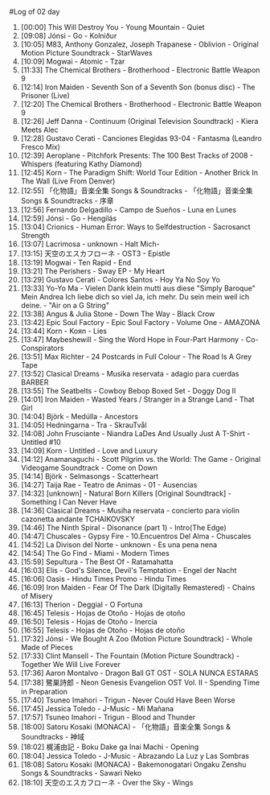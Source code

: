 #Log of 02 day

1. [00:00] This Will Destroy You - Young Mountain - Quiet
1. [09:08] Jónsi - Go - Kolniður
1. [10:05] M83, Anthony Gonzalez, Joseph Trapanese - Oblivion - Original Motion Picture Soundtrack - StarWaves
1. [10:09] Mogwai - Atomic - Tzar
1. [11:33] The Chemical Brothers - Brotherhood - Electronic Battle Weapon 9
1. [12:14] Iron Maiden - Seventh Son of a Seventh Son (bonus disc) - The Prisoner (Live)
1. [12:20] The Chemical Brothers - Brotherhood - Electronic Battle Weapon 9
1. [12:26] Jeff Danna - Continuum (Original Television Soundtrack) - Kiera Meets Alec
1. [12:28] Gustavo Cerati - Canciones Elegidas 93-04 - Fantasma (Leandro Fresco Mix)
1. [12:39] Aeroplane - Pitchfork Presents: The 100 Best Tracks of 2008 - Whispers (featuring Kathy Diamond)
1. [12:45] Korn - The Paradigm Shift: World Tour Edition - Another Brick In The Wall (Live From Denver)
1. [12:55] 「化物語」音楽全集 Songs & Soundtracks - 「化物語」音楽全集 Songs & Soundtracks - 序章
1. [12:56] Fernando Delgadillo - Campo de Sueños - Luna en Lunes
1. [12:59] Jónsi - Go - Hengilás
1. [13:04] Crionics - Human Error: Ways to Selfdestruction - Sacrosanct Strength
1. [13:07] Lacrimosa - unknown - Halt Mich-
1. [13:15] 天空のエスカフローネ - OST3 - Epistle
1. [13:19] Mogwai - Ten Rapid - End
1. [13:21] The Perishers - Sway EP - My Heart
1. [13:29] Gustavo Cerati - Colores Santos - Hoy Ya No Soy Yo
1. [13:33] Yo-Yo Ma - Vielen Dank klein mutti aus diese "Simply Baroque" Mein Andrea Ich liebe dich so viel Ja, ich mehr. Du sein mein weil ich deine. - "Air on a G String"
1. [13:38] Angus & Julia Stone - Down The Way - Black Crow
1. [13:42] Epic Soul Factory - Epic Soul Factory - Volume One - AMAZONA
1. [13:44] Korn - Koяn - Lies
1. [13:47] Maybeshewill - Sing the Word Hope in Four-Part Harmony - Co-Conspirators
1. [13:51] Max Richter - 24 Postcards in Full Colour - The Road Is A Grey Tape
1. [13:52] Clasical Dreams - Musika reservata - adagio para cuerdas BARBER
1. [13:55] The Seatbelts - Cowboy Bebop Boxed Set - Doggy Dog II
1. [14:01] Iron Maiden - Wasted Years / Stranger in a Strange Land - That Girl
1. [14:04] Björk - Medúlla - Ancestors
1. [14:05] Hedningarna - Tra - SkrauTvål
1. [14:08] John Frusciante - Niandra LaDes And Usually Just A T-Shirt - Untitled #10
1. [14:09] Korn - Untitled - Love and Luxury
1. [14:12] Anamanaguchi - Scott Pilgrim vs. the World: The Game - Original Videogame Soundtrack - Come on Down
1. [14:14] Björk - Selmasongs - Scatterheart
1. [14:27] Taija Rae - Teatro de Animas - 01 - Ausencias
1. [14:32] [unknown] - Natural Born Killers [Original Soundtrack] - Something I Can Never Have
1. [14:36] Clasical Dreams - Musiha reservata - concierto para violin cazonetta andante TCHAIKOVSKY
1. [14:46] The Ninth Spiral - Disonance (part 1) - Intro(The Edge)
1. [14:47] Chuscales - Gypsy Fire - 10.Encuentros Del Alma - Chuscales
1. [14:52] La Divison del Norte - unknown - Es una pena nena
1. [14:54] The Go Find - Miami - Modern Times
1. [15:59] Sepultura - The Best Of - Ratamahatta
1. [16:03] Elis - God's Silence, Devil's Temptation - Engel der Nacht
1. [16:06] Oasis - Hindu Times Promo - Hindu Times
1. [16:09] Iron Maiden - Fear Of The Dark (Digitally Remastered) - Chains of Misery
1. [16:13] Therion - Deggial - O Fortuna
1. [16:45] Telesis - Hojas de Otoño - Hojas de otoño
1. [16:50] Telesis - Hojas de Otoño - Inercia
1. [16:55] Telesis - Hojas de Otoño - Hojas de otoño
1. [17:32] Jónsi - We Bought A Zoo (Motion Picture Soundtrack) - Whole Made of Pieces
1. [17:33] Clint Mansell - The Fountain (Motion Picture Soundtrack) - Together We Will Live Forever
1. [17:36] Aaron Montalvo - Dragon Ball GT OST - SOLA NUNCA ESTARAS
1. [17:38] 鷺巣詩郎 - Neon Genesis Evangelion OST Vol. II - Spending Time in Preparation
1. [17:40] Tsuneo Imahori - Trigun - Never Could Have Been Worse
1. [17:45] Jessica Toledo - J-Music - Mi Mañana
1. [17:57] Tsuneo Imahori - Trigun - Blood and Thunder
1. [18:00] Satoru Kosaki (MONACA) - 「化物語」音楽全集 Songs & Soundtracks - 神域
1. [18:02] 梶浦由記 - Boku Dake ga Inai Machi - Opening
1. [18:04] Jessica Toledo - J-Music - Abrazando La Luz y Las Sombras
1. [18:08] Satoru Kosaki (MONACA) - Bakemonogatari Ongaku Zenshu Songs & Soundtracks - Sawari Neko
1. [18:10] 天空のエスカフローネ - Over the Sky - Wings
